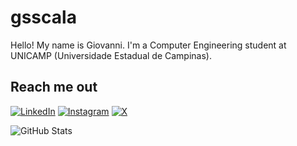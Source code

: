 # gsscala

Hello! My name is Giovanni. I'm a Computer Engineering student at UNICAMP (Universidade Estadual de Campinas).

## Reach me out

[![LinkedIn](https://img.shields.io/badge/LinkedIn-000?style=for-the-badge&logo=linkedin&logoColor=white)](https://www.linkedin.com/in/giovanni-santos-scalabrin-7b890b2b4/)
[![Instagram](https://img.shields.io/badge/-Instagram-000?style=for-the-badge&logo=instagram&logoColor=white)](https://www.instagram.com/gsscala/)
[![X](https://img.shields.io/badge/X-000?style=for-the-badge&logo=x)](https://x.com/gsscala_)

![GitHub Stats](https://github-readme-stats.vercel.app/api?username=gsscala&theme=transparent&bg_color=000&border_color=white&show_icons=true&icon_color=FFF&title_color=E94D5F&text_color=FFF&hide_title=true)


